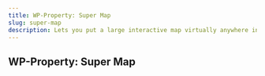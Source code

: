```yaml
---
title: WP-Property: Super Map
slug: super-map
description: Lets you put a large interactive map virtually anywhere in your WordPress setup. The map lets your visitors quickly view the location of all your properties, and filter them down by attributes.
---
```


## WP-Property: Super Map